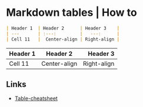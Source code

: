 # Markdown tables | How to

```md
| Header 1  | Header 2      | Header 3    |
| ---       | :---:         |   ---:      |
| Cell 11   |  Center-align | Right-align |
```
| Header 1  | Header 2      | Header 3    |
| ---       | :---:         |   ---:      |
| Cell 11   |  Center-align | Right-align |

## Links
* [Table-cheatsheet](https://github.com/adam-p/markdown-here/wiki/Markdown-Cheatsheet#tables)
